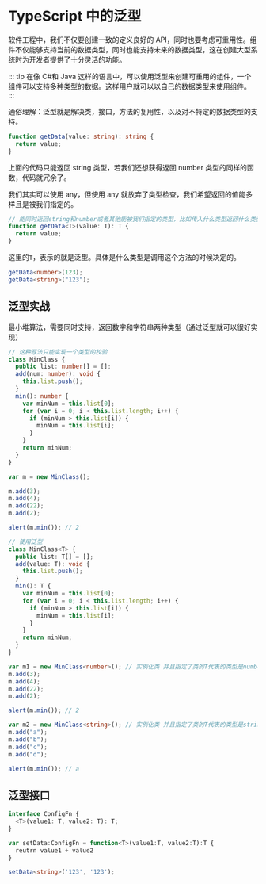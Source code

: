 # TypeScript 中的泛型

软件工程中，我们不仅要创建一致的定义良好的 API，同时也要考虑可重用性。组件不仅能够支持当前的数据类型，同时也能支持未来的数据类型，这在创建大型系统时为开发者提供了十分灵活的功能。

::: tip
在像 C#和 Java 这样的语言中，可以使用泛型来创建可重用的组件，一个组件可以支持多种类型的数据。这样用户就可以以自己的数据类型来使用组件。
:::

通俗理解：泛型就是解决类，接口，方法的复用性，以及对不特定的数据类型的支持。

```ts
function getData(value: string): string {
  return value;
}
```

上面的代码只能返回 string 类型，若我们还想获得返回 number 类型的同样的函数，代码就冗余了。

我们其实可以使用 any，但使用 any 就放弃了类型检查，我们希望返回的值能多样且是被我们指定的。

```ts
// 能同时返回string和number或者其他能被我们指定的类型，比如传入什么类型返回什么类型
function getData<T>(value: T): T {
  return value;
}
```

这里的`T`，表示的就是泛型。具体是什么类型是调用这个方法的时候决定的。

```ts
getData<number>(123);
getData<string>("123");
```

## 泛型实战

最小堆算法，需要同时支持，返回数字和字符串两种类型（通过泛型就可以很好实现）

```ts
// 这种写法只能实现一个类型的校验
class MinClass {
  public list: number[] = [];
  add(num: number): void {
    this.list.push();
  }
  min(): number {
    var minNum = this.list[0];
    for (var i = 0; i < this.list.length; i++) {
      if (minNum > this.list[i]) {
        minNum = this.list[i];
      }
    }
    return minNum;
  }
}

var m = new MinClass();

m.add(3);
m.add(4);
m.add(22);
m.add(2);

alert(m.min()); // 2
```

```ts
// 使用泛型
class MinClass<T> {
  public list: T[] = [];
  add(value: T): void {
    this.list.push();
  }
  min(): T {
    var minNum = this.list[0];
    for (var i = 0; i < this.list.length; i++) {
      if (minNum > this.list[i]) {
        minNum = this.list[i];
      }
    }
    return minNum;
  }
}

var m1 = new MinClass<number>(); // 实例化类 并且指定了类的T代表的类型是number
m.add(3);
m.add(4);
m.add(22);
m.add(2);

alert(m.min()); // 2

var m2 = new MinClass<string>(); // 实例化类 并且指定了类的T代表的类型是string
m.add("a");
m.add("b");
m.add("c");
m.add("d");

alert(m.min()); // a
```

## 泛型接口

```ts
interface ConfigFn {
  <T>(value1: T, value2: T): T;
}

var setData:ConfigFn = function<T>(value1:T, value2:T):T {
  reutrn value1 + value2
}

setData<string>('123', '123');
```
